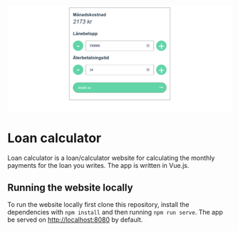 ![alt text](https://github.com/Rawaa-Al-Kabbani/loan-calculator-website/blob/master/preview/loan-calculator.png?raw=true)
# Loan calculator
Loan calculator is a loan/calculator website for calculating the monthly payments for the loan you writes. The app is written in Vue.js. 

## Running the website locally
To run the website locally first clone this repository, install the dependencies with `npm install` and then running `npm run serve`. The app be served on [http://localhost:8080](http://localhost:8080) by default.
